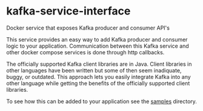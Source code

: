 # kafka-service-interface
Docker service that exposes Kafka producer and consumer API's

This service provides an easy way to add Kafka producer and consumer logic to your application.  Communication between this Kafka service
and other docker compose services is done through http callbacks.

The officially supported Kafka client libraries are in Java.  Client libraries in other languages have been written but
some of then seem inadiquate, buggy, or outdated.  This approach lets you easily integrate Kafka into any other language
while getting the benefits of the officially supported client libraries.

To see how this can be added to your application see the [samples](samples) directory.